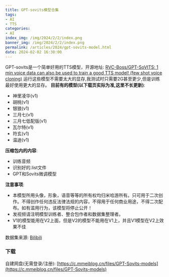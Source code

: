 ```yaml
---
title: GPT-sovits模型合集
tags:
- AI
- TTS
categories: 
- AI
index_img: /img/2024/2/2/index.png
banner_img: /img/2024/2/2/index.png
permalink: /articles/2024/gpt-sovits-model.html
date: 2024-02-02 16:30:00
---
```

GPT-sovits是一个简单好用的TTS模型，开源地址:
[RVC-Boss/GPT-SoVITS: 1 min voice data can also be used to train a good TTS model! (few shot voice cloning)](https://github.com/RVC-Boss/GPT-SoVITS)
运行这些模型不需要太大的显存,我测试时只需要2G甚至更少,但是训练最好使用更大的显存。
**目前有的模型(以下载页实际为准,这里不长更新)**:

* 神里凌华(v1)
* 胡桃(v1)
* 银狼(v1)
* 三月七(v1)
* 三月七低配版(v1)
* 瓦尔特(v1)
* 符玄(v1)
* 温迪(v1)

**压缩包内的内容**:

* 训练音频
* 识别好的.list文件
* GPT和Sovits微调模型

**注意事项**: 

* 本模型所用头像，形象，语音等等的所有权均归米哈游所有。只可用于二次创作。不得创作任何违反法律法规的内容，不得用于任何商业用途，不得二次配布。如有滥用行为，该模型将停止公开！
* 发视频请注明模型训练者、整合包作者和数据集整理者。
* V1的模型能用在V2上面，但是V2的模型不能用在V1上，并且V1模型在V2上效果不佳

数据集来源: [Bilibili](https://www.bilibili.com/read/cv23965717/)

### 下载

自建网盘(无需登录/注册): [https://c.mmeiblog.cn/files/GPT-Sovits-models](https://c.mmeiblog.cn/files/GPT-Sovits-models)
